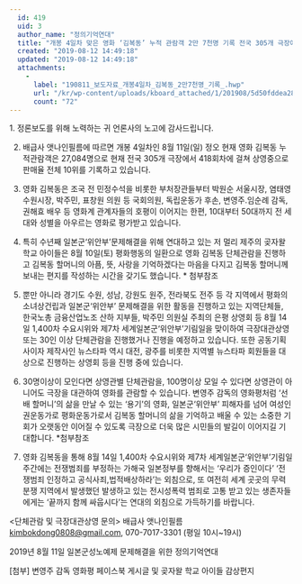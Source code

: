 ```yaml
---
  id: 419
  uid: 3
  author_name: "정의기억연대"
  title: "개봉 4일차 맞은 영화 ‘김복동’ 누적 관람객 2만 7천명 기록 전국 305개 극장에서 418회차 상영중  8월 14일 세계일본군‘위안부’기림일,14,00차 수요시위 주간 맞아 더욱 더 많은 시민들이 영화 김복동으로 여성인권.평"
  created: "2019-08-12 14:49:18"
  updated: "2019-08-12 14:49:18"
  attachments: 
    - 
      label: "190811_보도자료_개봉4일차_김복동_2만7천명_기록_.hwp"
      url: "/kr/wp-content/uploads/kboard_attached/1/201908/5d50fddea28712363122.hwp"
      count: "72"
---
```

1\. 정론보도를 위해 노력하는 귀 언론사의 노고에 감사드립니다. 

2. 배급사 앳나인필름에 따르면 개봉 4일차인 8월 11일(일) 정오 현재 영화 김복동 누적관람객은 27,084명으로 현재 전국 305개 극장에서 418회차에 걸쳐 상영중으로 판매율 전체 10위를 기록하고 있습니다. 

3. 영화 김복동은 조국 전 민정수석을 비롯한 부처장관들부터 박원순 서울시장, 염태영 수원시장, 박주민, 표창원 의원 등 국회의원, 독립운동가 후손, 변영주.임순례 감독, 권해효 배우 등 영화계 관계자들의 호평이 이어지는 한편, 10대부터 50대까지 전 세대와 성별을 아우르는 영화로 평가받고 있습니다. 

4. 특히 수년째 일본군‘위안부’문제해결을 위해 연대하고 있는 저 멀리 제주의 곶자왈 학교 아이들은 8월 10일(토) 평화행동의 일환으로 영화 김복동 단체관람을 진행하고 김복동 할머니의 아픔, 뜻, 사랑을 기억하겠다는 마음을 다지고 김복동 할머니께 보내는 편지를 작성하는 시간을 갖기도 했습니다. \* 첨부참조 

5. 뿐만 아니라 경기도 수원, 성남, 강원도 원주, 전라북도 전주 등 각 지역에서 평화의 소녀상건립과 일본군‘위안부’ 문제해결을 위한 활동을 진행하고 있는 지역단체들, 한국노총 금융산업노조 산하 지부들, 박주민 의원실 주최의 은평 상영회 등 8월 14일 1,400차 수요시위와 제7차 세계일본군‘위안부’기림일을 맞이하여 극장대관상영 또는 30인 이상 단체관람을 진행했거나 진행을 예정하고 있습니다. 또한 공동기획사이자 제작사인 뉴스타파 역시 대전, 광주를 비롯한 지역별 뉴스타파 회원들을 대상으로 진행하는 상영회 등을 진행 중에 있습니다. 

6. 30명이상이 모인다면 상영관별 단체관람을, 100명이상 모일 수 있다면 상영관이 아니어도 극장을 대관하여 영화를 관람할 수 있습니다. 변영주 감독의 영화평처럼 ‘선배 할머니’의 삶을 만날 수 있는 ‘용기’의 영화, 일본군‘위안부’ 피해자를 넘어 여성인권운동가로 평화운동가로서 김복동 할머니의 삶을 기억하고 배울 수 있는 소중한 기회가 오랫동안 이어질 수 있도록 극장으로 더욱 많은 시민들의 발길이 이어지길 기대합니다. \*첨부참조

7. 영화 김복동을 통해 8월 14일 1,400차 수요시위와 제7차 세계일본군‘위안부’기림일 주간에는 전쟁범죄를 부정하는 가해국 일본정부를 향해서는 ‘우리가 증인이다’ ‘전쟁범죄 인정하고 공식사죄,법적배상하라’는 외침으로, 또 여전히 세계 곳곳의 무력분쟁 지역에서 발생했던 발생하고 있는 전시성폭력 범죄로 고통 받고 있는 생존자들에게는 ‘끝까지 함께 싸웁시다’는 연대의 외침으로 가득하기를 바랍니다. 

<단체관람 및 극장대관상영 문의> 
배급사 앳나인필름 kimbokdong0808@gmail.com, 070-7017-3301 (평일 10시~19시)


2019년 8월 11일 
일본군성노예제 문제해결을 위한 정의기억연대

\[첨부\] 변영주 감독 영화평 페이스북 게시글 및 곶자왈 학교 아이들 감상편지